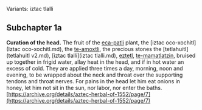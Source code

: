 Variants: iztac tlalli  

## Subchapter 1a  
**Curation of the head.** The fruit of the [eca-patli](Eca-patli.md) plant, the [iztac oco-xochitl](Iztac oco-xochitl.md), the [te-amoxtli](Te-amoxtli.md), the precious stones the [tetlahuitl](tetlahuitl v2.md), [iztac tlalli](iztac tlalli.md), [eztetl](eztetl.md), [te-mamatlatzin](te-mamatlatzin.md), bruised up together in frigid water, allay heat in the head, and if in hot water an excess of cold. They are applied three times a day, morning, noon and evening, to be wrapped about the neck and throat over the supporting tendons and throat nerves. For pains in the head let him eat onions in honey, let him not sit in the sun, nor labor, nor enter the baths.  
[https://archive.org/details/aztec-herbal-of-1552/page/7](https://archive.org/details/aztec-herbal-of-1552/page/7)  

